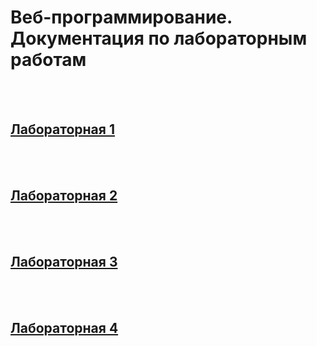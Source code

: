 # Веб-программирование. <br> Документация по лабораторным работам

<br/>
<br/>

## [Лабораторная 1](1.md)

<br/>
<br/>

## [Лабораторная 2](2.md)

<br/>
<br/>

## [Лабораторная 3](3/description.md)

<br/>
<br/>

## [Лабораторная 4](4.md)

<br/>
<br/>